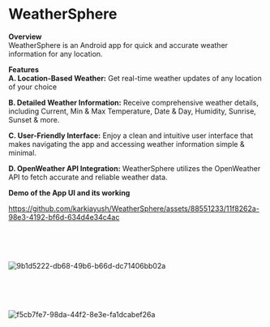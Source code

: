 # WeatherSphere

**Overview**<br>
WeatherSphere is an Android app for quick and accurate weather information for any location.

**Features**<br>
**A. Location-Based Weather:** Get real-time weather updates of any location of your choice

**B. Detailed Weather Information:** Receive comprehensive weather details, including Current, Min & Max Temperature, Date & Day, Humidity, Sunrise, Sunset & more.


**C. User-Friendly Interface:** 
Enjoy a clean and intuitive user interface that makes navigating the app and accessing weather information simple & minimal.

**D. OpenWeather API Integration:** WeatherSphere utilizes the OpenWeather API to fetch accurate and reliable weather data.



**Demo of the App UI and its working**

https://github.com/karkiayush/WeatherSphere/assets/88551233/11f8262a-98e3-4192-bf6d-634d4e34c4ac

<br>
<br>
<br>



![9b1d5222-db68-49b6-b66d-dc71406bb02a](https://github.com/karkiayush/WeatherSphere/assets/88551233/345c6da6-b431-401c-8844-d9d89e8f5597)

<br>
<br>
<br>


![f5cb7fe7-98da-44f2-8e3e-fa1dcabef26a](https://github.com/karkiayush/WeatherSphere/assets/88551233/8b8e624f-d7ff-4084-bb52-594eb77ea148)


